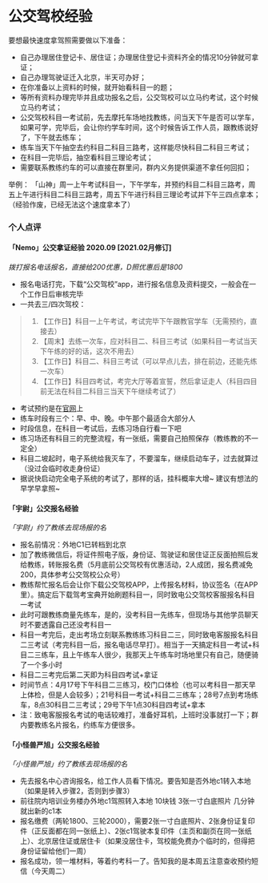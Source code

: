 # 公交驾校经验

要想最快速度拿驾照需要做以下准备：
- 自己办理居住登记卡、居住证；办理居住登记卡资料齐全的情况10分钟就可拿证；
- 自己办理驾驶证迁入北京，半天可办好；
- 在你准备以上资料的时候，就开始看科目一的题；
- 等所有资料办理完毕并且成功报名之后，公交驾校可以立马约考试，这个时候立马约考试；
- 公交驾校科目一考试前，先去摩托车场地找教练，问当天下午是否可以学车，如果可学，完毕后，会让你约学车时间，这个时候告诉工作人员，跟教练说好了，下午就去练车；
- 练车当天下午抽空去约科目二科目三路考，这样能尽快科目二科目三考试；
- 在科目一完毕后，抽空看科目三理论考试；
- 需要联系教练约车的可以直接在群里问，群内义务提供渠道不拿任何回扣；

举例：
「山神」周一上午考试科目一，下午学车，并预约科目二科目三路考，周五上午进行科目二科目三路考，周五下午进行科目三理论考试并下午三四点拿本；（经验作废，已经无法这个速度拿本了）

### 个人点评

#### 「Nemo」公交拿证经验 2020.09 [2021.02月修订]

*拨打报名电话报名，直接给200优惠，D照优惠后是1800*

- 报名电话打完，下载“公交驾校”app，进行报名信息及资料提交，一般会在一个工作日后审核完毕
- 一共去三/四次驾校：
 > 1. 【工作日】科目一上午考试，考试完毕下午跟教官学车（无需预约，直接去）
 > 2. 【周末】去练一次车，应对科目二、科目三考试（如果科目一考试当天下午练的好的话，这次不用去）
 > 3. 【工作日】科目二、科目三考试（可以早点儿去，排在前边，还能先练一次车）
 > 4. 【工作日】科目四考试，考完大厅等着宣誓，然后拿证走人（科目四目前无法在科目二科目三当天下午继续考试了）

- 考试预约是在[官网](http://www.gjjx.com.cn)上
- 练车时段有三个：早、中、晚。中午那个最适合大部分人
- 时段信息，在科目一考试后，去练习场自行看一下吧
- 练习场还有科目三的完整流程，有一张纸，需要自己拍照保存（教练教的不一定全）
- 科目二坡起时，电子系统给我灭车了，不要溜车，继续启动车子，过去就算过（没过会临时收走身份证）
- 据说快启动完全电子系统的考试了，那样的话，挂科概率大增~ 建议有想法的早学早拿照~

#### 「宇尉」公交报名经验

*「宇尉」约了教练去现场报的名*
- 报名前情况：外地C1已转档到北京
- 加了教练微信后，将证件照电子版，身份证、驾驶证和居住证正反面拍照后发给教练，转账报名费（5月底前公交驾校有优惠活动，2人成团，报名费减免200，具体参考公交驾校公众号）
- 教练帮忙报名后会让你下载公交驾校APP，上传报名材料，协议签名（在APP里）。搞定后下载驾考宝典开始刷题科目一，同时致电公交驾校客服报名科目一考试
- 此时可跟教练商量先练车，是的，没考科目一先练车，但现场与其他学员聊天时不要透露自己还没考科目一
- 科目一考完后，走出考场立刻联系教练练习科目二三，同时致电客服报名科目二三考试（考完科目一后，报名电话尽早打）。相当于一天搞定科目一考试+科目二三练车，且上午练车人很少，我那天上午练车时场地里只有自己，随便骑了一个多小时
- 科目二三考完后第二天即为科目四考试+拿证
- 时间节点：4月17号下午科目二三练习，校门口体检（也可以考科目一那天早上体检，但是人会较多）；21号科目一考试+科目二三练车；28号7点到考场练车，8点30科目二三考试；29号下午1点30科目四考试+拿本
- 注：致电客服报名考试的电话较难打，准备好耳机，上班时没事就打一下；群内要教练名片报名，约练车方便很多。

#### 「小怪兽严旭」公交报名经验

*「小怪兽严旭」约了教练去现场报的名*

- 先去报名中心咨询报名，给工作人员看下情况。要告知是否外地c1转入本地（如果是转入步骤2，否则到步骤3）
- 前往院内培训业务楼办外地c1驾照转入本地 10块钱 3张一寸白底照片 几分钟就出新的c1本
- 报名缴费（两轮1800、三轮2000），需要2张一寸白底照片、2张身份证复印件（正反面都在同一张纸上）、2张c1驾驶本复印件（主页和副页在同一张纸上）、北京居住证或居住卡（如果没居住卡，驾校能免费办个临时的，但得把身份证留给他们一周）
- 报名成功，领一堆材料，等着约考科一了。告知我的是本周五注意查收预约短信（今天周二）
